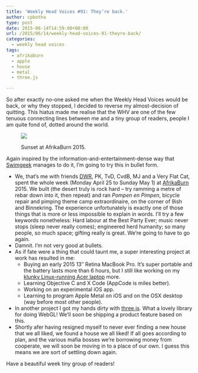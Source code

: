 ```yaml
---
title: 'Weekly Head Voices #91: They’re back.'
author: cpbotha
type: post
date: 2015-06-14T14:59:00+00:00
url: /2015/06/14/weekly-head-voices-91-theyre-back/
categories:
  - weekly head voices
tags:
  - afrikaburn
  - apple
  - house
  - metal
  - three.js

---
```

So after exactly no-one asked me when the Weekly Head Voices would be back, or why they stopped, I decided to reverse my almost-decision of quitting. This hiatus made me realise that the WHV are one of the few tenuous connecting lines between me and a tiny group of readers, people I am quite fond of, dotted around the world. <figure style="width: 300px" class="wp-caption alignnone"><a href="http://cpbotha.net/wp-content/uploads/2015/06/wpid-afrikaburn-2015-sunset-cpbotha.jpg" data-rel="lightbox-image-0" data-rl_title="" data-rl_caption="" title="">

![][1]</a><figcaption class="wp-caption-text">Sunset at AfrikaBurn 2015.</figcaption></figure> 

Again inspired by the information-and-entertainment-dense way that [Swimgeek][2] manages to do it, I&#8217;m going to try this in bullet form. 

<ul class="org-ul">
  <li>
    We, that&#8217;s me with friends <a href="http://dewijnrecensent.nl/">DWR</a>, PK, TvD, CvdB, MJ and a Very Flat Cat, spent the whole week (Monday April 25 to Sunday May 1) at <a href="http://afrikaburn.com/">AfrikaBurn</a> 2015. We built (the desert truly is rock hard &#8211; try ramming a metre of rebar down into it, then repeat) and ran <i>Pompen en Pimpen</i>, bicycle repair and pimping theme camp extraordinaire, on the corner of 9ish and Binnekring. The experience unfortunately is exactly one of those things that is more or less impossible to explain in words. I&#8217;ll try a few keywords nonetheless: Hard labour at the Best Party Ever; music never stops (sleep never really comes); engineered herd humanity; so many people, so much space; gifting really is great. We&#8217;re going to have to go again.
  </li>
  <li>
    Damnit. I&#8217;m not very good at bullets.
  </li>
  <li>
    As if fate were a thing that could taunt me, a super interesting project at work has resulted in me: <ul class="org-ul">
      <li>
        Buying an early 2015 13&#8243; Retina MacBook Pro. It&#8217;s super portable and the battery lasts more than 6 hours, but I still like working on my <a href="http://vxlabs.com/2013/03/24/acer-v3-571g-fullhd-ips-superb-priceperformance-linux-development-laptop/">klunky Linux-running Acer laptop</a> more.
      </li>
      <li>
        Learning Objective C and X Code (AppCode is miles better).
      </li>
      <li>
        Working on an experimental iOS app.
      </li>
      <li>
        Learning to program Apple Metal on iOS and on the OSX desktop (way before most other people).
      </li>
    </ul>
  </li>
  
  <li>
    In another project I got my hands dirty with <a href="http://threejs.org/">three.js</a>. What a lovely library for doing WebGL! We&#8217;ll soon be shipping a product feature based on this.
  </li>
  <li>
    Shortly afer having resigned myself to never ever finding a new house that we all liked, we found a house we all liked! If all goes according to plan, and the various mafia bosses we&#8217;re borrowing money from cooperate, we will soon be moving in to a place of our own. I guess this means we are sort of settling down again.
  </li>
</ul>

Have a beautiful week tiny group of readers!

 [1]: http://cpbotha.net/wp-content/uploads/2015/06/wpid-afrikaburn-2015-sunset-cpbotha-300x225.jpg
 [2]: http://www.swimgeek.com/blog/
